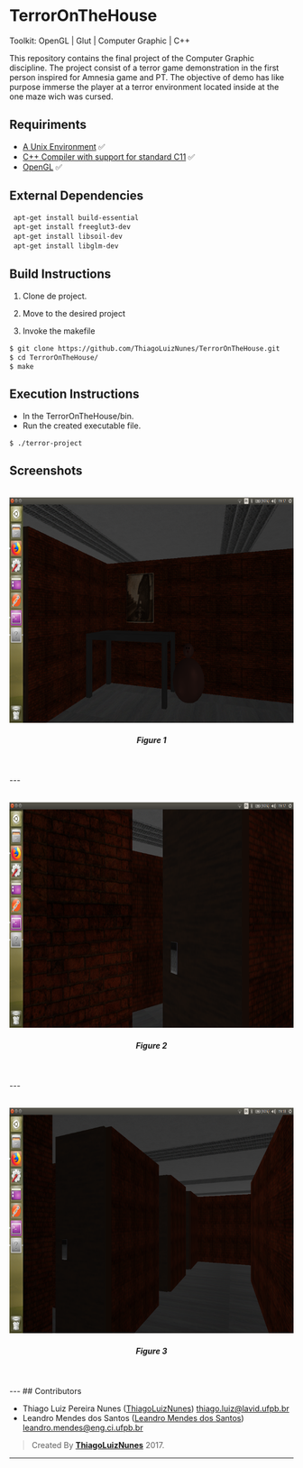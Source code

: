 # TerrorOnTheHouse

Toolkit: OpenGL | Glut | Computer Graphic | C++

This repository contains the final project of the Computer Graphic discipline. The project consist of a terror game demonstration in the first person inspired for Amnesia game and PT. The objective of demo has like purpose immerse the player at a terror environment located inside at the one maze wich was cursed.

## Requiriments 

- [A Unix Environment](https://www.ubuntu.com/) :white_check_mark:
- [C++ Compiler with support for standard C11]() :white_check_mark:
- [OpenGL]() :white_check_mark:

## External Dependencies
```sh
 apt-get install build-essential
 apt-get install freeglut3-dev
 apt-get install libsoil-dev
 apt-get install libglm-dev
```
## Build Instructions

1. Clone de project.

2. Move to the desired project

3. Invoke the makefile

```
$ git clone https://github.com/ThiagoLuizNunes/TerrorOnTheHouse.git
$ cd TerrorOnTheHouse/
$ make 
```
## Execution Instructions ##
* In the TerrorOnTheHouse/bin.
* Run the created executable file.

```
$ ./terror-project
```
## Screenshots

<p align="center">
	<br>
	<img src="./screenshots/terror-demo1.png"/ width=600px height=400px>
	<h5 align="center">Figure 1</h5>
	<br>
</p>
---
<p align="center">
	<br>
	<img src="./screenshots/terror-demo2.png"/ width=600px height=400px>
	<h5 align="center">Figure 2</h5>
	<br>
</p>
---
<p align="center">
	<br>
	<img src="./screenshots/terror-demo3.png"/ width=600px height=400px>
	<h5 align="center">Figure 3</h5>
	<br>
</p>
---
## Contributors

* Thiago Luiz Pereira Nunes ([ThiagoLuizNunes](https://github.com/ThiagoLuizNunes)) thiago.luiz@lavid.ufpb.br
* Leandro Mendes dos Santos ([Leandro Mendes dos Santos](https://github.com/LeandroUFPB)) leandro.mendes@eng.ci.ufpb.br

>Created By **[ThiagoLuizNunes](https://www.linkedin.com/in/thiago-luiz-507483112/)** 2017.

---
```
